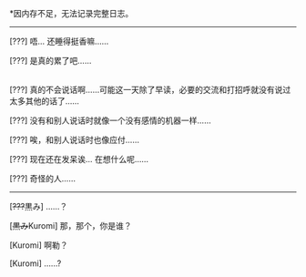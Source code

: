 *因内存不足，无法记录完整日志。
***
[???] 唔… 还睡得挺香嘛……

[???] 是真的累了吧……

<br>
[???] 真的不会说话啊……可能这一天除了早读，必要的交流和打招呼就没有说过太多其他的话了……

[???] 没有和别人说话时就像一个没有感情的机器一样……

[???] 唉，和别人说话时也像应付……

[???] 现在还在发呆诶… 在想什么呢……

[???] 奇怪的人……

***
[~~???~~黒み] ……？

[~~黒み~~Kuromi] 那，那个，你是谁？

[Kuromi] 啊勒？

[Kuromi] ……?
